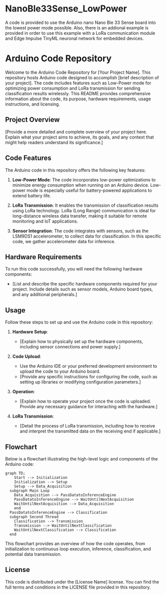 # NanoBle33Sense_LowPower
A code is provided to use the Arduino nano Nano Ble 33 Sense board into the lowest power mode possible. Also, there is an addional example is provided in order to use this example with a LoRa communication module and Edge Impulse TinyML neuronal network for embedded devices.

# Arduino Code Repository

Welcome to the Arduino Code Repository for [Your Project Name]. This repository hosts Arduino code designed to accomplish [brief description of your project]. The code includes features such as Low-Power mode for optimizing power consumption and LoRa transmission for sending classification results wirelessly. This README provides comprehensive information about the code, its purpose, hardware requirements, usage instructions, and licensing.

## Project Overview

[Provide a more detailed and complete overview of your project here. Explain what your project aims to achieve, its goals, and any context that might help readers understand its significance.]

## Code Features

The Arduino code in this repository offers the following key features:

1. **Low-Power Mode**: The code incorporates low-power optimizations to minimize energy consumption when running on an Arduino device. Low-power mode is especially useful for battery-powered applications to extend battery life.

2. **LoRa Transmission**: It enables the transmission of classification results using LoRa technology. LoRa (Long Range) communication is ideal for long-distance wireless data transfer, making it suitable for remote monitoring and IoT applications.

3. **Sensor Integration**: The code integrates with sensors, such as the LSM9DS1 accelerometer, to collect data for classification. In this specific code, we gather accelerometer data for inference.

## Hardware Requirements

To run this code successfully, you will need the following hardware components:

- [List and describe the specific hardware components required for your project. Include details such as sensor models, Arduino board types, and any additional peripherals.]

## Usage

Follow these steps to set up and use the Arduino code in this repository:

1. **Hardware Setup**:
   - [Explain how to physically set up the hardware components, including sensor connections and power supply.]

2. **Code Upload**:
   - Use the Arduino IDE or your preferred development environment to upload the code to your Arduino board.
   - [Provide any specific instructions for configuring the code, such as setting up libraries or modifying configuration parameters.]

3. **Operation**:
   - [Explain how to operate your project once the code is uploaded. Provide any necessary guidance for interacting with the hardware.]

4. **LoRa Transmission**:
   - [Detail the process of LoRa transmission, including how to receive and interpret the transmitted data on the receiving end if applicable.]

## Flowchart

Below is a flowchart illustrating the high-level logic and components of the Arduino code:

```mermaid
graph TD;
    Start --> Initialization
    Initialization --> Setup
    Setup --> Data_Acquisition
  subgraph Main Loop
    Data_Acquisition --> PassDatatoInferenceEngine
    PassDatatoInferenceEngine --> WaitUntilNextAcquisition
    WaitUntilNextAcquisition --> Data_Acquisition
    end
  PassDatatoInferenceEngine --> Classification
  subgraph Second Thread
    Classification --> Transmission
    Transmission --> WaitUntilNextClassification
    WaitUntilNextClassification --> Classification
  end
```
This flowchart provides an overview of how the code operates, from initialization to continuous loop execution, inference, classification, and potential data transmission.

## License

This code is distributed under the [License Name] license. You can find the full terms and conditions in the LICENSE file provided in this repository.

